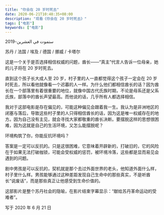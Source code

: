 ```yaml
---
title: "你会在 20 岁时死去"
date: 2020-06-21T10:48:35+08:00
description: "观看《你会在 20 岁时死去》"
tags: ["电影"]
keywords: ["电影"]
---
```


ستموت في العشرين-2019

苏丹 / 法国 / 埃及 / 德国 / 挪威 / 卡塔尔

这是一个关于是否选择相信权威的问题，酋长——“真主”代言人告诉一位母亲，她的儿子将在 20 岁时死去。

直到这个孩子长大成人至 20 岁，村子里的人一直都觉得这个孩子一定会在 20 岁时死去，所以看他就像看一个迟暮的人一样。为什么他们都相信酋长的话？因为酋长在一个部落里有着很重要的地位，就像中国古代氏族时期，不论是母系还是父系氏族，部落中的酋长声望最高。而他说的话，几乎所有人都选择相信。

我对于这部电影是存在偏见的，可能这种偏见会跟着我一生。我认为是非洲地区的闭塞与落后，导致这些村子里的人只得相信酋长的话，因为这是唯一权威存在的地方。因为自己没有主见，就会寻找大家都敬重的酋长决断。要摆脱这样的思想很困难，因为这就是自己的生活环境，又怎么能摆脱呢？

环境构筑了你，你能反抗环境吗？

答案是一定可以反抗的。只是这很困难，它意味着开辟新的，打破旧的，它的风险在于如果无法打破枷锁，可能会受权威的惩罚，被环境冷落，这些都是显而易见会遇到的问题。

剧中男孩是可以反抗的，契机就是那个去过外面世界的老头，他知道外面什么样，村子里什么样。男孩能够通过这种差距发现自己生命中的那些真实，不是听酋长“说废话”，而是那些真正让他感受到生命价值的。

这部影片是整个苏丹社会的隐喻，在影片结束字幕显示：“献给苏丹革命运动的受难者”。

写于 2020 年 6 月 21 日

